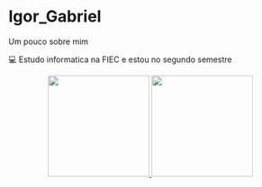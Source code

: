 # Igor_Gabriel
 Um pouco sobre mim

💻 Estudo informatica na FIEC e estou no segundo semestre

<div align="center">
  <a href="https://github.com/igor-gabriel-reg1sem2021">
  <img height="180em" src="https://github-readme-stats.vercel.app/api?username=rafaballerini&show_icons=true&theme=dracula&include_all_commits=true&count_private=true"/>
  <img height="180em" src="https://github-readme-stats.vercel.app/api/top-langs/?username=rafaballerini&layout=compact&langs_count=7&theme=dracula"/>
</div>

